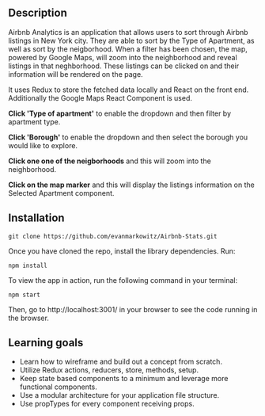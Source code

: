 ## Description

Airbnb Analytics is an application that allows users to sort through Airbnb listings in New York city.  They are able to sort by the Type of Apartment, as well as sort by the neigborhood.  When a filter has been chosen, the map, powered by Google Maps, will zoom into the neighborhood and reveal listings in that neghborhood.  These listings can be clicked on and their information will be rendered on the page.

It uses Redux to store the fetched data locally and React on the front end.  Additionally the Google Maps React Component is used.

**Click 'Type of apartment'** to enable the dropdown and then filter by apartment type.

**Click 'Borough'** to enable the dropdown and then select the borough you would like to explore.

**Click one one of the neigborhoods** and this will zoom into the neighborhood.

**Click on the map marker** and this will display the listings information on the Selected Apartment component.

## Installation

```
git clone https://github.com/evanmarkowitz/Airbnb-Stats.git
```
Once you have cloned the repo, install the library dependencies. Run:

```
npm install
```
To view the app in action, run the following command in your terminal:

```
npm start
```
Then, go to http://localhost:3001/ in your browser to see the code running in the browser.


## Learning goals

- Learn how to wireframe and build out a concept from scratch.
- Utilize Redux actions, reducers, store, methods, setup.
- Keep state based components to a minimum and leverage more functional components.
- Use a modular architecture for your application file structure.
- Use propTypes for every component receiving props.
